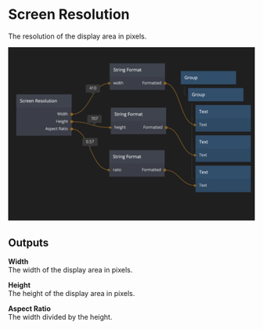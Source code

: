 # Screen Resolution

The resolution of the display area in pixels.

![](screen-resolution.png)

<div class = "node-outputs">

## Outputs

**Width**  
The width of the display area in pixels.

**Height**  
The height of the display area in pixels.

**Aspect Ratio**  
The width divided by the height.

</div>
